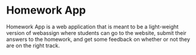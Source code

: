 # Homework App
Homework App is a web application that is meant to be a light-weight version of webassign where students can go to the website, submit their answers to the homework, and get some feedback on whether or not they are on the right track. 
